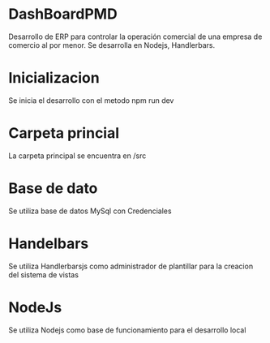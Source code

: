 # DashBoardPMD
Desarrollo de ERP para controlar la operación comercial de una empresa de comercio al por menor. Se desarrolla en Nodejs, Handlerbars. 

# Inicializacion 
Se inicia el desarrollo con el metodo npm run dev

# Carpeta princial 
La carpeta principal se encuentra en /src

# Base de dato
Se utiliza base de datos MySql con Credenciales

# Handelbars 
Se utiliza Handlerbarsjs como administrador de plantillar para la creacion del sistema de vistas 

# NodeJs
Se utiliza Nodejs como base de funcionamiento para el desarrollo local 
